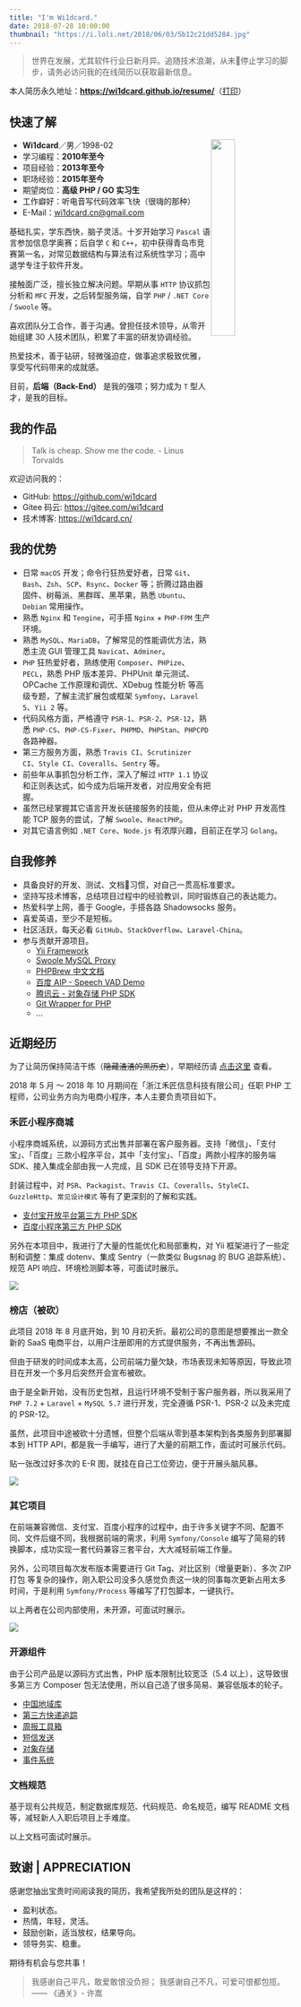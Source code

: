 ```yaml
---
title: "I'm Wi1dcard."
date: 2018-07-28 10:00:00
thumbnail: "https://i.loli.net/2018/06/03/5b12c21dd5284.jpg"
---
```


> 世界在发展，尤其软件行业日新月异。追随技术浪潮，从未停止学习的脚步，请务必访问我的在线简历以获取最新信息。

本人简历永久地址：**<https://wi1dcard.github.io/resume/>**（<a href="javascript:window.print()">打印</a>）

## 快速了解

- **Wi1dcard**／男／1998-02 <img src="https://i.loli.net/2018/06/05/5b15abc0ef1c0.png" width="30%" style="float:right;"/>
- 学习编程：**2010年至今**
- 项目经验：**2013年至今**
- 职场经验：**2015年至今**
- 期望岗位：**高级 PHP / GO 实习生**
- 工作癖好：听电音写代码效率飞快（很嗨的那种）
- E-Mail：[wi1dcard.cn@gmail.com](mailto:wi1dcard.cn@gmail.com)

基础扎实，学东西快，脑子灵活。十岁开始学习 `Pascal` 语言参加信息学奥赛；后自学 `C` 和 `C++`，初中获得青岛市竞赛第一名，对常见数据结构与算法有过系统性学习；高中退学专注于软件开发。

接触面广泛，擅长独立解决问题。早期从事 `HTTP` 协议抓包分析和 `MFC` 开发，之后转型服务端，自学 `PHP` / `.NET Core` / `Swoole` 等。

喜欢团队分工合作，善于沟通。曾担任技术领导，从零开始组建 30 人技术团队，积累了丰富的研发协调经验。

热爱技术，善于钻研，轻微强迫症，做事追求极致优雅，享受写代码带来的成就感。

目前，**后端（Back-End）** 是我的强项；努力成为 `T` 型人才，是我的目标。

## 我的作品

> Talk is cheap. Show me the code. - Linus Torvalds

欢迎访问我的：

- GitHub: <https://github.com/wi1dcard>
- Gitee 码云: <https://gitee.com/wi1dcard>
- 技术博客: <https://wi1dcard.cn/>

## 我的优势

- 日常 `macOS` 开发；命令行狂热爱好者，日常 `Git`、`Bash`、`Zsh`、`SCP`、`Rsync`、`Docker` 等；折腾过路由器固件、树莓派、黑群晖、黑苹果，熟悉 `Ubuntu`、`Debian` 常用操作。
- 熟悉 `Nginx` 和 `Tengine`，可手搭 `Nginx` + `PHP-FPM` 生产环境。
- 熟悉 `MySQL`、`MariaDB`，了解常见的性能调优方法，熟悉主流 GUI 管理工具 `Navicat`、`Adminer`。
- `PHP` 狂热爱好者，熟练使用 `Composer`、`PHPize`、`PECL`，熟悉 PHP 版本差异、PHPUnit 单元测试、OPCache 工作原理和调优、XDebug 性能分析 等高级专题，了解主流扩展包或框架 `Symfony`、`Laravel 5`、`Yii 2` 等。
- 代码风格方面，严格遵守 `PSR-1`、`PSR-2`、`PSR-12`，熟悉 `PHP-CS`、`PHP-CS-Fixer`、`PHPMD`、`PHPStan`、`PHPCPD` 各路神器。
- 第三方服务方面，熟悉 `Travis CI`、`Scrutinizer CI`、`Style CI`、`Coveralls`、`Sentry` 等。
- 前些年从事抓包分析工作，深入了解过 `HTTP 1.1` 协议和正则表达式，如今成为后端开发者，对应用安全有把握。
- 虽然已经掌握其它语言开发长链接服务的技能，但从未停止对 PHP 开发高性能 TCP 服务的尝试，了解 `Swoole`、`ReactPHP`。
- 对其它语言例如 `.NET Core`、`Node.js` 有浓厚兴趣，目前正在学习 `Golang`。

## 自我修养

- 具备良好的开发、测试、文档习惯，对自己一贯高标准要求。
- 坚持写技术博客，总结项目过程中的经验教训，同时锻炼自己的表达能力。
- 热爱科学上网，善于 Google，手搭各路 Shadowsocks 服务。
- 喜爱英语，至少不是短板。
- 社区活跃，每天必看 `GitHub`、`StackOverflow`、`Laravel-China`。
- 参与贡献开源项目。
  - [Yii Framework](https://github.com/yiisoft/yii2/pull/16528)
  - [Swoole MySQL Proxy](https://github.com/louislivi/smproxy)
  - [PHPBrew 中文文档](https://github.com/phpbrew/phpbrew/pull/957)
  - [百度 AIP - Speech VAD Demo](https://github.com/Baidu-AIP/speech-vad-demo/pull/1)
  - [腾讯云 - 对象存储 PHP SDK](https://github.com/tencentyun/cos-php-sdk-v5/pull/72)
  - [Git Wrapper for PHP](https://github.com/cpliakas/git-wrapper/pull/156)
  - ...

## 近期经历

为了让简历保持简洁干练（<del>隐藏渣渣的黑历史</del>），早期经历请 [点击这里](early/) 查看。

2018 年 5 月 ～ 2018 年 10 月期间在「浙江禾匠信息科技有限公司」任职 PHP 工程师，公司业务方向为电商小程序，本人主要负责项目如下。

### 禾匠小程序商城

小程序商城系统，以源码方式出售并部署在客户服务器。支持「微信」、「支付宝」、「百度」三款小程序平台，其中「支付宝」、「百度」两款小程序的服务端 SDK、接入集成全部由我一人完成，且 SDK 已在领导支持下开源。

封装过程中，对 `PSR`、`Packagist`、`Travis CI`、`Coveralls`、`StyleCI`、`GuzzleHttp`、`常见设计模式` 等有了更深刻的了解和实践。

- [支付宝开放平台第三方 PHP SDK](https://gitee.com/wi1dcard/alipay-sdk-php)
- [百度小程序第三方 PHP SDK](https://gitee.com/wi1dcard/baidu-mini-program-sdk)

另外在本项目中，我进行了大量的性能优化和局部重构，对 Yii 框架进行了一些定制和调整：集成 dotenv、集成 Sentry（一款类似 Bugsnag 的 BUG 追踪系统）、规范 API 响应、环境检测脚本等，可面试时展示。

![](https://i.loli.net/2018/10/08/5bbb618f61beb.png)

### 榜店（被砍）

此项目 2018 年 8 月底开始，到 10 月初夭折。最初公司的意图是想要推出一款全新的 SaaS 电商平台，以用户注册即用的方式提供服务，不再出售源码。

但由于研发的时间成本太高，公司前端力量欠缺，市场表现未知等原因，导致此项目在开发一个多月后突然开会宣布被砍。

由于是全新开始，没有历史包袱，且运行环境不受制于客户服务器，所以我采用了 `PHP 7.2` + `Laravel` + `MySQL 5.7` 进行开发，完全遵循 PSR-1、PSR-2 以及未完成的 PSR-12。

虽然，此项目中途被砍十分遗憾，但整个后端从零到基本架构到各类服务到部署脚本到 HTTP API，都是我一手编写，进行了大量的前期工作，面试时可展示代码。

贴一张改过好多次的 E-R 图，就挂在自己工位旁边，便于开展头脑风暴。

![](https://i.loli.net/2018/10/08/5bbb73fe81804.jpg)

### 其它项目

在前端兼容微信、支付宝、百度小程序的过程中，由于许多关键字不同、配置不同、文件后缀不同，我根据前端的需求，利用 `Symfony/Console` 编写了简易的转换脚本，成功实现一套代码兼容三套平台，大大减轻前端工作量。

另外，公司项目每次发布版本需要进行 Git Tag、对比区别（增量更新）、多次 ZIP 打包 等复杂的操作，刚入职公司没多久感觉负责这一块的同事每次更新占用太多时间，于是利用 `Symfony/Process` 等编写了打包脚本，一键执行。

以上两者在公司内部使用，未开源，可面试时展示。

![](https://i.loli.net/2018/10/08/5bbb5cff2ff03.png)

### 开源组件

由于公司产品是以源码方式出售，PHP 版本限制比较宽泛（5.4 以上），这导致很多第三方 Composer 包无法使用，所以自己造了很多简易、兼容低版本的轮子。

- [中国地域库](https://gitee.com/wi1dcard/china-divisions)
- [第三方快递追踪](https://gitee.com/wi1dcard/kuaidi)
- [周报工具箱](https://gitee.com/wi1dcard/weekly-report)
- [短信发送](https://github.com/wi1dcard/yii2-hejiang-sms)
- [对象存储](https://github.com/wi1dcard/yii2-hejiang-storage)
- [事件系统](https://github.com/wi1dcard/yii2-hejiang-event)

### 文档规范

基于现有公共规范，制定数据库规范、代码规范、命名规范，编写 README 文档等，减轻新人入职后项目上手难度。

以上文档可面试时展示。

## 致谢 | APPRECIATION

感谢您抽出宝贵时间阅读我的简历，我希望我所处的团队是这样的：

- 盈利状态。
- 热情，年轻，灵活。
- 鼓励创新，适当放权，结果导向。
- 领导务实、稳重。

期待有机会与您共事！

> 我感谢自己平凡，敢爱敢恨没负担；
> 我感谢自己不凡，可爱可恨都包揽。
> —— 《通关》- 许嵩